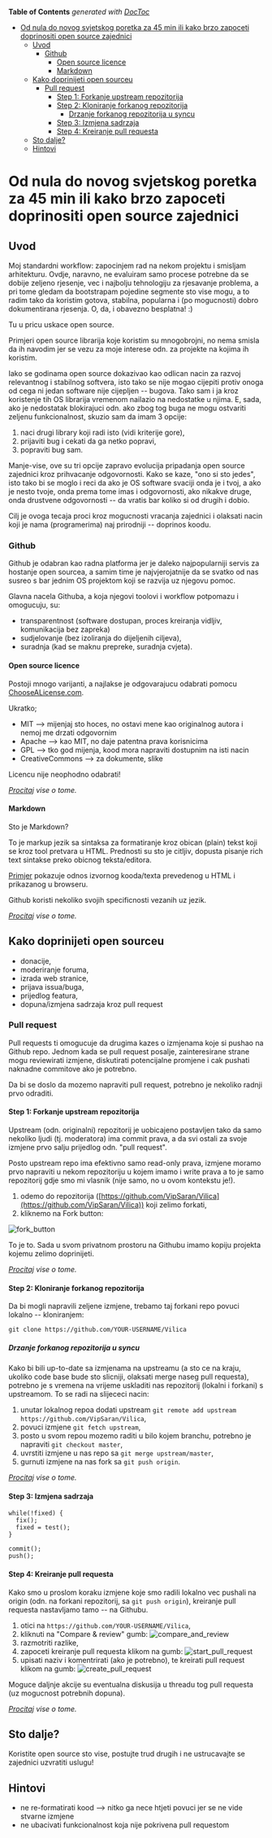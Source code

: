 <!-- START doctoc generated TOC please keep comment here to allow auto update -->
<!-- DON'T EDIT THIS SECTION, INSTEAD RE-RUN doctoc TO UPDATE -->
**Table of Contents**  *generated with [DocToc](https://github.com/thlorenz/doctoc)*

- [Od nula do novog svjetskog poretka za 45 min ili kako brzo zapoceti doprinositi open source zajednici](#od-nula-do-novog-svjetskog-poretka-za-45-min-ili-kako-brzo-zapoceti-doprinositi-open-source-zajednici)
  - [Uvod](#uvod)
    - [Github](#github)
      - [Open source licence](#open-source-licence)
      - [Markdown](#markdown)
  - [Kako doprinijeti open sourceu](#kako-doprinijeti-open-sourceu)
    - [Pull request](#pull-request)
      - [Step 1: Forkanje upstream repozitorija](#step-1-forkanje-upstream-repozitorija)
      - [Step 2: Kloniranje forkanog repozitorija](#step-2-kloniranje-forkanog-repozitorija)
        - [Drzanje forkanog repozitorija u syncu](#drzanje-forkanog-repozitorija-u-syncu)
      - [Step 3: Izmjena sadrzaja](#step-3-izmjena-sadrzaja)
      - [Step 4: Kreiranje pull requesta](#step-4-kreiranje-pull-requesta)
  - [Sto dalje?](#sto-dalje)
  - [Hintovi](#hintovi)

<!-- END doctoc generated TOC please keep comment here to allow auto update -->

# Od nula do novog svjetskog poretka za 45 min ili kako brzo zapoceti doprinositi open source zajednici

## Uvod

Moj standardni workflow: zapocinjem rad na nekom projektu i smisljam arhitekturu. Ovdje, naravno, ne evaluiram samo procese potrebne da se dobije zeljeno rjesenje, vec i najbolju tehnologiju za rjesavanje problema, a pri tome gledam da bootstrapam pojedine segmente sto vise mogu, a to radim tako da koristim gotova, stabilna, popularna i (po mogucnosti) dobro dokumentirana rjesenja. O, da, i obavezno besplatna! :)

Tu u pricu uskace open source.

Primjeri open source librarija koje koristim su mnogobrojni, no nema smisla da ih navodim jer se vezu za moje interese odn. za projekte na kojima ih koristim.

Iako se godinama open source dokazivao kao odlican nacin za razvoj relevantnog i stabilnog softvera, isto tako se nije mogao cijepiti protiv onoga od cega ni jedan software nije cijepljen -- bugova. Tako sam i ja kroz koristenje tih OS librarija vremenom nailazio na nedostatke u njima. E, sada, ako je nedostatak blokirajuci odn. ako zbog tog buga ne mogu ostvariti zeljenu funkcionalnost, skuzio sam da imam 3 opcije:

1. naci drugi library koji radi isto (vidi kriterije gore),
2. prijaviti bug i cekati da ga netko popravi,
3. popraviti bug sam.

Manje-vise, ove su tri opcije zapravo evolucija pripadanja open source zajednici kroz prihvacanje odgovornosti.
Kako se kaze, "ono si sto jedes", isto tako bi se moglo i reci da ako je OS software svaciji onda je i tvoj, a ako je nesto tvoje, onda prema tome imas i odgovornosti, ako nikakve druge, onda drustvene odgovornosti -- da vratis bar koliko si od drugih i dobio.

Cilj je ovoga tecaja proci kroz mogucnosti vracanja zajednici i olaksati nacin koji je nama (programerima) naj prirodniji -- doprinos koodu.

### Github

Github je odabran kao radna platforma jer je daleko najpopularniji servis za hostanje open sourcea, a samim time je najvjerojatnije da se svatko od nas susreo s bar jednim OS projektom koji se razvija uz njegovu pomoc.

Glavna nacela Githuba, a koja njegovi toolovi i workflow potpomazu i omogucuju, su:

- transparentnost (software dostupan, proces kreiranja vidljiv, komunikacija bez zapreka)
- sudjelovanje (bez izoliranja do dijeljenih ciljeva),
- suradnja (kad se maknu prepreke, suradnja cvjeta).

#### Open source licence

Postoji mnogo varijanti, a najlakse je odgovarajucu odabrati pomocu [ChooseALicense.com](http://choosealicense.com/).

Ukratko;

- MIT --> mijenjaj sto hoces, no ostavi mene kao originalnog autora i nemoj me drzati odgovornim
- Apache --> kao MIT, no daje patentna prava korisnicima
- GPL --> tko god mijenja, kood mora napraviti dostupnim na isti nacin
- CreativeCommons --> za dokumente, slike

Licencu nije neophodno odabrati!

*[Procitaj](https://github.com/blog/1530-choosing-an-open-source-license) vise o tome.*

#### Markdown

Sto je Markdown?

To je markup jezik sa sintaksa za formatiranje kroz obican (plain) tekst koji se kroz tool pretvara u HTML. Prednosti su sto je citljiv, dopusta pisanje rich text sintakse preko obicnog teksta/editora.

[Primjer](https://en.wikipedia.org/wiki/Markdown#Example) pokazuje odnos izvornog kooda/texta prevedenog u HTML i prikazanog u browseru.

Github koristi nekoliko svojih specificnosti vezanih uz jezik.

*[Procitaj](https://help.github.com/articles/github-flavored-markdown/) vise o tome.*

## Kako doprinijeti open sourceu

- donacije,
- moderiranje foruma,
- izrada web stranice,
- prijava issua/buga,
- prijedlog featura,
- dopuna/izmjena sadrzaja kroz pull request

### Pull request

Pull requests ti omogucuje da drugima kazes o izmjenama koje si pushao na Github repo. Jednom kada se pull request posalje, zainteresirane strane mogu reviewirati izmjene, diskutirati potencijalne promjene i cak pushati naknadne commitove ako je potrebno.

Da bi se doslo da mozemo napraviti pull request, potrebno je nekoliko radnji prvo odraditi.

#### Step 1: Forkanje upstream repozitorija

Upstream (odn. originalni) repozitorij je uobicajeno postavljen tako da samo nekoliko ljudi (tj. moderatora) ima commit prava, a da svi ostali za svoje izmjene prvo salju prijedlog odn. "pull request".

Posto upstream repo ima efektivno samo read-only prava, izmjene moramo prvo napraviti u nekom repozitoriju u kojem imamo i write prava a to je samo repozitorij gdje smo mi vlasnik (nije samo, no u ovom kontekstu je!).

1. odemo do repozitorija ([https://github.com/VipSaran/Vilica](https://github.com/VipSaran/Vilica)) koji zelimo forkati,
2. kliknemo na Fork button:

![fork_button](https://help.github.com/assets/images/help/repository/fork_button.jpg)

To je to. Sada u svom privatnom prostoru na Githubu imamo kopiju projekta kojemu zelimo doprinijeti.

*[Procitaj](https://help.github.com/articles/fork-a-repo/) vise o tome.*

#### Step 2: Kloniranje forkanog repozitorija

Da bi mogli napravili zeljene izmjene, trebamo taj forkani repo povuci lokalno -- kloniranjem:

    git clone https://github.com/YOUR-USERNAME/Vilica


##### Drzanje forkanog repozitorija u syncu

Kako bi bili up-to-date sa izmjenama na upstreamu (a sto ce na kraju, ukoliko code base bude sto slicniji, olaksati merge naseg pull requesta), potrebno je s vremena na vrijeme uskladiti nas repozitorij (lokalni i forkani) s upstreamom. To se radi na slijececi nacin:

1. unutar lokalnog repoa dodati upstream `git remote add upstream https://github.com/VipSaran/Vilica`,
2. povuci izmjene `git fetch upstream`,
3. posto u svom repou mozemo raditi u bilo kojem branchu, potrebno je napraviti `git checkout master`,
4. uvrstiti izmjene u nas repo sa `git merge upstream/master`,
5. gurnuti izmjene na nas fork sa `git push origin`.

*[Procitaj](https://help.github.com/articles/fork-a-repo/#step-3-configure-git-to-sync-your-fork-with-the-original-spoon-knife-repository) vise o tome.*

#### Step 3: Izmjena sadrzaja

    while(!fixed) {
      fix();
      fixed = test();
    }

    commit();
    push();

#### Step 4: Kreiranje pull requesta

Kako smo u proslom koraku izmjene koje smo radili lokalno vec pushali na origin (odn. na forkani repozitorij, sa `git push origin`), kreiranje pull requesta nastavljamo tamo -- na Githubu.

1. otici na `https://github.com/YOUR-USERNAME/Vilica`,
2. kliknuti na "Compare & review" gumb:
        ![compare_and_review](https://help.github.com/assets/images/help/pull_requests/pull-request-start-review-button.png)
3. razmotriti razlike,
4. zapoceti kreiranje pull requesta klikom na gumb:
        ![start_pull_request](https://help.github.com/assets/images/help/pull_requests/pull-request-review-create.png)
5. upisati naziv i komentrirati (ako je potrebno), te kreirati pull request klikom na gumb:
        ![create_pull_request](https://help.github.com/assets/images/help/pull_requests/send-pull-request.png)

Moguce daljnje akcije su eventualna diskusija u threadu tog pull requesta (uz mogucnost potrebnih dopuna).

*[Procitaj](https://help.github.com/articles/using-pull-requests/) vise o tome.*

## Sto dalje?

Koristite open source sto vise, postujte trud drugih i ne ustrucavajte se zajednici uzvratiti uslugu!


## Hintovi

- ne re-formatirati kood --> nitko ga nece htjeti povuci jer se ne vide stvarne izmjene
- ne ubacivati funkcionalnost koja nije pokrivena pull requestom